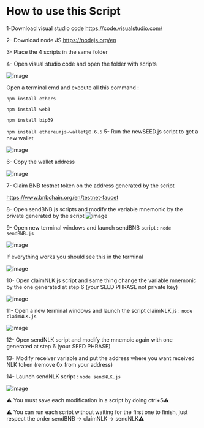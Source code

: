 # How to use this Script

1-Download visual studio code https://code.visualstudio.com/

2- Download node JS https://nodejs.org/en

3- Place the 4 scripts in the same folder

4- Open visual studio code and open the folder with scripts

![image](https://github.com/TheSalade/NulinkTop1k/assets/83350456/1cda244a-f8de-4818-8a60-c0ed4b6025ac)

Open a terminal cmd and execute all this command :

`npm install ethers`

`npm install web3`

`npm install bip39`

`npm install ethereumjs-wallet@0.6.5`
5- Run the newSEED.js script to get a new wallet 

![image](https://github.com/TheSalade/NulinkTop1k/assets/83350456/fc271994-2243-424d-b90e-7e1dfa7b41fd)

6- Copy the wallet address

![image](https://github.com/TheSalade/NulinkTop1k/assets/83350456/18531420-8f8a-43b5-be47-377cca20c281)

7- Claim BNB testnet token on the address generated by the script

https://www.bnbchain.org/en/testnet-faucet

8- Open sendBNB.js scripts and modify the variable mnemonic by the private generated by the script 
![image](https://github.com/TheSalade/NulinkTop1k/assets/83350456/34ef0703-46c5-464d-9976-0143e6a1d314)

9- Open new terminal windows and launch sendBNB script : `node sendBNB.js`

![image](https://github.com/TheSalade/NulinkTop1k/assets/83350456/4a5174a5-59c0-46e3-9be0-5bbc045f63c1)

If everything works you should see this in the terminal

![image](https://github.com/TheSalade/NulinkTop1k/assets/83350456/aee1a83e-7a41-4d0c-adf5-7ee4350bf72a)

10- Open claimNLK.js script and same thing change the variable mnemonic by the one generated at step 6 (your SEED PHRASE not private key) 

![image](https://github.com/TheSalade/NulinkTop1k/assets/83350456/1b5c7945-a634-468f-a515-4051dc40aa04)

11- Open a new terminal windows and launch the script claimNLK.js : `node claimNLK.js`

![image](https://github.com/TheSalade/NulinkTop1k/assets/83350456/d5531c1d-31ea-46f1-8095-a95e159cdef7)

12- Open sendNLK script and modify the mnemoic again with one generated at step 6 (your SEED PHRASE)

13- Modify receiver variable and put the address where you want received NLK token (remove 0x from your address)

14- Launch sendNLK script : `node sendNLK.js`

![image](https://github.com/TheSalade/NulinkTop1k/assets/83350456/798491c0-88c7-46f0-bc4b-909a0b7c7afa)

⚠️ You must save each modification in a script by doing ctrl+S⚠️ 

⚠️ You can run each script without waiting for the first one to finish, just respect the order sendBNB -> claimNLK -> sendNLK⚠️





